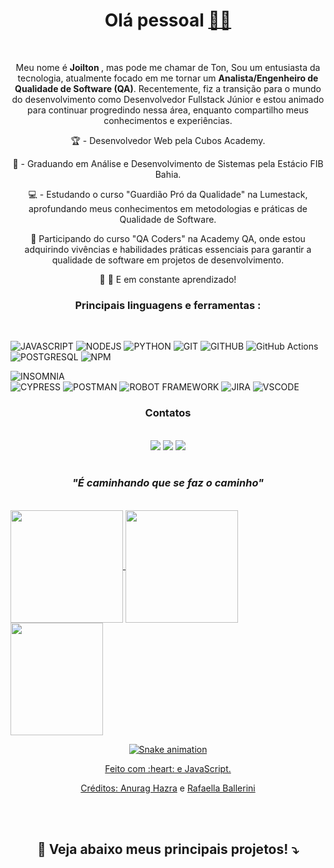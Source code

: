 <div align="center">
	<h1> Olá pessoal <a href='https://emojitool.com/pt/waving-hand-sign-type-6'>👋🏿</a></h1>
</div>
<br>
<div align="center">
<p> Meu nome é <strong> Joilton </strong>, mas pode me chamar de Ton, Sou um entusiasta da tecnologia, atualmente focado em me tornar um <strong>Analista/Engenheiro de Qualidade de Software (QA)</strong>. Recentemente, fiz a transição para o mundo do desenvolvimento como Desenvolvedor Fullstack Júnior e estou animado para continuar progredindo nessa área, enquanto compartilho meus conhecimentos e experiências. </p> 

 🏆 - Desenvolvedor Web pela Cubos Academy.
 	
 💾 - Graduando em Análise e Desenvolvimento de Sistemas pela Estácio FIB Bahia.

 💻 - Estudando o curso "Guardião Pró da Qualidade" na Lumestack, aprofundando meus conhecimentos em metodologias e práticas de Qualidade de Software.

 🌟 Participando do curso "QA Coders" na Academy QA, onde estou adquirindo vivências e habilidades práticas essenciais para garantir a qualidade de software em projetos de desenvolvimento.
 

 🐛 🦋 E em constante aprendizado!

</div>
<div align="center"><h3> Principais linguagens e ferramentas :</h3> </div>
<br>

 ![JAVASCRIPT](https://img.shields.io/badge/JavaScript-323330?style=for-the-badge&logo=javascript&logoColor=F7DF1E)
 ![NODEJS](https://img.shields.io/badge/Node.js-339933?style=for-the-badge&logo=nodedotjs&logoColor=white) 
 ![PYTHON](https://img.shields.io/badge/python-3670A0?style=for-the-badge&logo=python&logoColor=ffdd54)
 ![GIT](https://img.shields.io/badge/GIT-E44C30?style=for-the-badge&logo=git&logoColor=white)
 ![GITHUB](https://img.shields.io/badge/GitHub-100000?style=for-the-badge&logo=github&logoColor=white)
 ![GitHub Actions](https://img.shields.io/badge/github%20actions-%232671E5.svg?style=for-the-badge&logo=githubactions&logoColor=white) 
 ![POSTGRESQL](https://img.shields.io/badge/PostgreSQL-316192?style=for-the-badge&logo=postgresql&logoColor=white)
 ![NPM](https://img.shields.io/badge/npm-CB3837?style=for-the-badge&logo=npm&logoColor=white)
 
 ![INSOMNIA](https://img.shields.io/badge/Insomnia-5849be?style=for-the-badge&logo=Insomnia&logoColor=white)   
 ![CYPRESS](https://img.shields.io/badge/-cypress-%23E5E5E5?style=for-the-badge&logo=cypress&logoColor=058a5e)
 ![POSTMAN](https://img.shields.io/badge/Postman-FF6C37?style=for-the-badge&logo=postman&logoColor=white)
 ![ROBOT FRAMEWORK](https://img.shields.io/badge/Robot%20Framework-000000?style=for-the-badge&logo=robot-framework&logoColor=white) 
 ![JIRA](https://img.shields.io/badge/jira-%230A0FFF.svg?style=for-the-badge&logo=jira&logoColor=white)
 ![VSCODE](https://img.shields.io/badge/VSCode-0078D4?style=for-the-badge&logo=visual%20studio%20code&logoColor=white)

<div align="center"><h3> Contatos </h3>
<br>
  <a href="https://discord.gg/kVJM3Ry7" target="_blank"><img src="https://img.shields.io/badge/Discord-7289DA?style=for-the-badge&logo=discord&logoColor=white" target="_blank"></a> 
 <a href = "mailto:joiltonmacedo2022@outlook.com"><img src="https://img.shields.io/badge/-Gmail-%23333?style=for-the-badge&logo=gmail&logoColor=white" target="_blank"></a>
<a href="https://www.linkedin.com/in/joilton-macedo" target="_blank"><img src="https://img.shields.io/badge/-LinkedIn-%230077B5?style=for-the-badge&logo=linkedin&logoColor=white" target="_blank"></a>  

</div>
<br>
<div align="center"><h3><em> "É caminhando que se faz o caminho"</em></h3> </div>
 <br> 
 <div>
  <a href="https://github.com/JoiltonMacedo2023">
  <img height="180em"   align="center" src="https://github-readme-stats.vercel.app/api?username=JoiltonMacedo2023&show_icons=true&theme=react&include_all_commits=true&count_private=true"/>
  <img height="180em"  align="center" src="https://github-readme-stats.vercel.app/api/top-langs/?username=JoiltonMacedo2023&layout=compact&langs_count=7&theme=react" />

  <img align="center" width="148" height="180" src="https://media1.tenor.com/images/68e8337fb4eb7e40645d832c64762a8b/tenor.gif?itemid=19443613">
</div>
	
<div align="center">

  ![Snake animation](https://github.com/danielbped/danielbped/blob/output/github-contribution-grid-snake.svg)
  
</div>

<div align="center">
  <p>Feito com :heart: e JavaScript.</p>
  <p>Créditos: <a href="https://github.com/anuraghazra/github-readme-stats">Anurag Hazra</a> e <a href="https://github.com/rafaballerini">Rafaella Ballerini</a></p>
</div>
<br>	
<br>
	<div align="center"><h2><strong>📌 Veja abaixo meus principais projetos! ⤵️</strong></h2></div>

	
	
	



